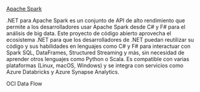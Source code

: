 [Apache Spark](https://aws.amazon.com/es/what-is/apache-spark/)

.NET para Apache Spark es un conjunto de API de alto rendimiento que permite a los desarrolladores usar Apache Spark desde C# y F# para el análisis de big data. Este proyecto de código abierto aprovecha el ecosistema .NET para que los desarrolladores de .NET puedan reutilizar su código y sus habilidades en lenguajes como C# y F# para interactuar con Spark SQL, DataFrames, Structured Streaming y más, sin necesidad de aprender otros lenguajes como Python o Scala. Es compatible con varias plataformas (Linux, macOS, Windows) y se integra con servicios como Azure Databricks y Azure Synapse Analytics.

OCI Data Flow